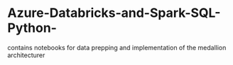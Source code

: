 # Azure-Databricks-and-Spark-SQL-Python-
contains notebooks for data prepping and implementation of the medallion architecturer 
